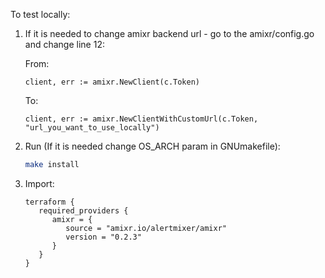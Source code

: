 To test locally:

1. If it is needed to change amixr backend url - go to the amixr/config.go and change line 12:

   From:
   ```
   client, err := amixr.NewClient(c.Token)
   ```
   
   To:
   ```
   client, err := amixr.NewClientWithCustomUrl(c.Token, "url_you_want_to_use_locally")
   ```

2. Run (If it is needed change OS_ARCH param in GNUmakefile):
   
   ```bash
   make install
   ```

3. Import:

   ```hcl
   terraform {
      required_providers {
         amixr = {
            source = "amixr.io/alertmixer/amixr"
            version = "0.2.3"
         }
      }
   }
   ```
